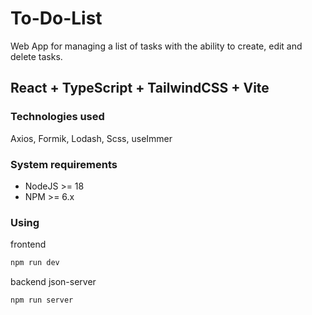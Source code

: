 # To-Do-List
Web App for managing a list of tasks with the ability to create, edit and delete tasks.

## React + TypeScript + TailwindCSS + Vite

### Technologies used

Axios, Formik, Lodash, Scss, useImmer

### System requirements

* NodeJS >= 18
* NPM >= 6.x

### Using

frontend
```sh
npm run dev
```

backend json-server
```sh
npm run server
```
